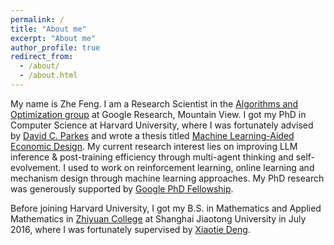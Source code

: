 ```yaml
---
permalink: /
title: "About me"
excerpt: "About me"
author_profile: true
redirect_from: 
  - /about/
  - /about.html
---
```


My name is Zhe Feng. I am a Research Scientist in the [Algorithms and Optimization group](https://research.google/teams/algorithms-optimization/) at Google Research, Mountain View. I got my PhD in Computer Science at Harvard University, where I was fortunately advised by [David C. Parkes](https://parkes.seas.harvard.edu/) and wrote a thesis titled [Machine Learning-Aided Economic Design](https://dash.harvard.edu/bitstream/handle/1/37368363/thesis.pdf?sequence=1). My current research interest lies on improving LLM inference & post-training efficiency through multi-agent thinking and self-evolvement. I used to work on reinforcement learning, online learning and mechanism design through machine learning approaches. My PhD research was generously supported by [Google PhD Fellowship](https://research.google/outreach/phd-fellowship/recipients/?category=2019).

Before joining Harvard University, I got my B.S. in Mathematics and Applied Mathematics in [Zhiyuan College](https://zhiyuan.sjtu.edu.cn/html/zhiyuan/) at Shanghai Jiaotong University in July 2016, where I was fortunately supervised by [Xiaotie Deng](https://cfcs.pku.edu.cn/dengxiaotie/).
